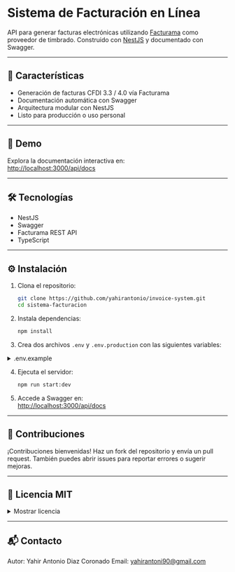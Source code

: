 # Sistema de Facturación en Línea

API para generar facturas electrónicas utilizando [Facturama](https://www.facturama.mx/) como proveedor de timbrado. Construido con [NestJS](https://nestjs.com/) y documentado con Swagger.

---

## 🚀 Características

- Generación de facturas CFDI 3.3 / 4.0 vía Facturama
- Documentación automática con Swagger
- Arquitectura modular con NestJS
- Listo para producción o uso personal

---

## 📸 Demo

Explora la documentación interactiva en:  
[http://localhost:3000/api/docs](http://localhost:3000/api/docs)

---

## 🛠 Tecnologías

- NestJS
- Swagger
- Facturama REST API
- TypeScript

---

## ⚙️ Instalación

1. Clona el repositorio:
   ```bash
   git clone https://github.com/yahirantonio/invoice-system.git
   cd sistema-facturacion
   ```

2. Instala dependencias:
   ```bash
   npm install
   ```

3. Crea dos archivos `.env` y `.env.production` con las siguientes variables:

<details>
<summary>.env.example</summary>

```env
FACTURAMFApiKey_USER=tu_usuario_facturama
FSecretKey=tu_contraseña_facturama
Factura_Url=https://sandbox.factura.com/api
PORT=3000
```

```env.production
FACTURAMFApiKey_USER=tu_usuario_facturama
FSecretKey=tu_contraseña_facturama
Factura_Url=https://api.factura.com
PORT=3000
```
</details>

4. Ejecuta el servidor:
   ```bash
   npm run start:dev
   ```

5. Accede a Swagger en:  
   [http://localhost:3000/api/docs](http://localhost:3000/api/docs)

---

## 🤝 Contribuciones

¡Contribuciones bienvenidas! Haz un fork del repositorio y envía un pull request. También puedes abrir issues para reportar errores o sugerir mejoras.

---

## 📄 Licencia MIT

<details>
<summary>Mostrar licencia</summary>

```text
MIT License

Copyright (c) 2025 [Tu Nombre]

Permission is hereby granted, free of charge, to any person obtaining a copy
of this software and associated documentation files (the "Software"), to deal
in the Software without restriction, including without limitation the rights
to use, copy, modify, merge, publish, distribute, sublicense, and/or sell
copies of the Software, and to permit persons to whom the Software is
furnished to do so, subject to the following conditions:

The above copyright notice and this permission notice shall be included in all
copies or substantial portions of the Software.

THE SOFTWARE IS PROVIDED "AS IS", WITHOUT WARRANTY OF ANY KIND, EXPRESS OR
IMPLIED, INCLUDING BUT NOT LIMITED TO THE WARRANTIES OF MERCHANTABILITY,
FITNESS FOR A PARTICULAR PURPOSE AND NONINFRINGEMENT. IN NO EVENT SHALL THE
AUTHORS OR COPYRIGHT HOLDERS BE LIABLE FOR ANY CLAIM, DAMAGES OR OTHER
LIABILITY, WHETHER IN AN ACTION OF CONTRACT, TORT OR OTHERWISE, ARISING FROM,
OUT OF OR IN CONNECTION WITH THE SOFTWARE OR THE USE OR OTHER DEALINGS IN THE
SOFTWARE.
```
</details>

---

## 📬 Contacto

Autor: Yahir Antonio Diaz Coronado 
Email: yahirantoni90@gmail.com
